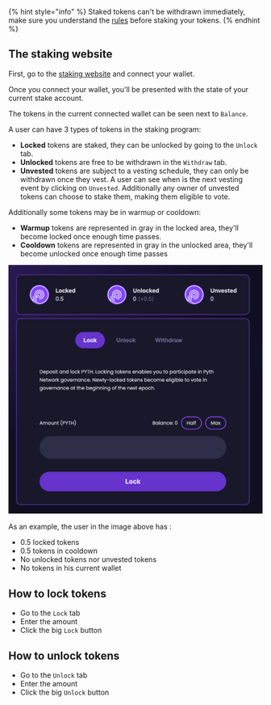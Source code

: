 {% hint style="info" %}
Staked tokens can't be withdrawn immediately, make sure you understand the [rules](staking-rules.md) before staking your tokens.
{% endhint %}

## The staking website

First, go to the [staking website](https://staking.pyth.network/) and connect your wallet.

Once you connect your wallet, you'll be presented with the state of your current stake account.

The tokens in the current connected wallet can be seen next to `Balance`.

A user can have 3 types of tokens in the staking program:
- **Locked** tokens are staked, they can be unlocked by going to the `Unlock` tab. 
- **Unlocked** tokens are free to be withdrawn in the `Withdraw` tab.
- **Unvested** tokens are subject to a vesting schedule, they can only be withdrawn once they vest. A user can see when is the next vesting event by clicking on `Unvested`. Additionally any owner of unvested tokens can choose to stake them, making them eligible to vote.

Additionally some tokens may be in warmup or cooldown:
- **Warmup** tokens are represented in gray in the locked area, they'll become locked once enough time passes.
- **Cooldown** tokens are represented in gray in the unlocked area, they'll become unlocked once enough time passes

![](<../.gitbook/assets/Screen Shot 2022-10-28 at 10.56.59 AM.png>)

As an example, the user in the image above has :
- 0.5 locked tokens
- 0.5 tokens in cooldown
- No unlocked tokens nor unvested tokens
- No tokens in his current wallet

## How to lock tokens

- Go to the `Lock` tab
- Enter the amount
- Click the big `Lock` button

## How to unlock tokens

- Go to the `Unlock` tab
- Enter the amount
- Click the big `Unlock` button
